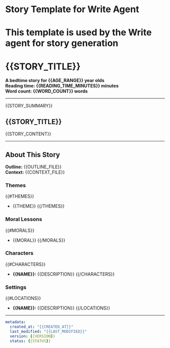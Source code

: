 

# Story Template for Write Agent
# This template is used by the Write agent for story generation

# {{STORY_TITLE}}

**A bedtime story for {{AGE_RANGE}} year olds**  
**Reading time: {{READING_TIME_MINUTES}} minutes**  
**Word count: {{WORD_COUNT}} words**

---

{{STORY_SUMMARY}}

## {{STORY_TITLE}}

{{STORY_CONTENT}}

---

## About This Story

**Outline:** {{OUTLINE_FILE}}  
**Context:** {{CONTEXT_FILE}}  

### Themes
{{#THEMES}}
- {{THEME}}
{{/THEMES}}

### Moral Lessons
{{#MORALS}}
- {{MORAL}}
{{/MORALS}}

### Characters
{{#CHARACTERS}}
- **{{NAME}}:** {{DESCRIPTION}}
{{/CHARACTERS}}

### Settings
{{#LOCATIONS}}
- **{{NAME}}:** {{DESCRIPTION}}
{{/LOCATIONS}}

---

```yaml
metadata:
  created_at: "{{CREATED_AT}}"
  last_modified: "{{LAST_MODIFIED}}"
  version: {{VERSION}}
  status: {{STATUS}}
```
